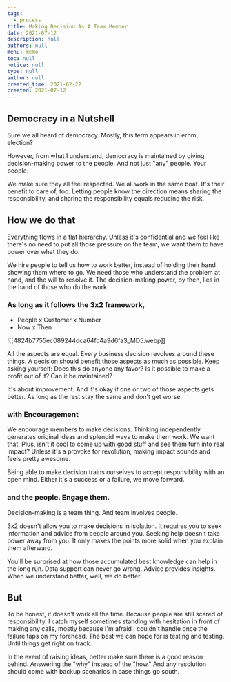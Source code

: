 ```yaml
---
tags: 
  - process
title: Making Decision As A Team Member
date: 2021-07-12
description: null
authors: null
menu: memo
toc: null
notice: null
type: null
author: null
created_time: 2021-02-22
created: 2021-07-12
---
```


## Democracy in a Nutshell

Sure we all heard of democracy. Mostly, this term appears in erhm, election?

However, from what I understand, democracy is maintained by giving decision-making power to the people. And not just "any" people. Your people.

We make sure they all feel respected. We all work in the same boat. It's their benefit to care of, too. Letting people know the direction means sharing the responsibility, and sharing the responsibility equals reducing the risk.

## How we do that

Everything flows in a flat hierarchy. Unless it's confidential and we feel like there's no need to put all those pressure on the team, we want them to have power over what they do.

We hire people to tell us how to work better, instead of holding their hand showing them where to go. We need those who understand the problem at hand, and the will to resolve it. The decision-making power, by then, lies in the hand of those who do the work.

### As long as it follows the 3x2 framework,

* People x Customer x Number
* Now x Then

![[4824b7755ec089244dca64fc4a9d6fa3_MD5.webp]]


All the aspects are equal. Every business decision revolves around these things. A decision should benefit those aspects as much as possible. Keep asking yourself: Does this do anyone any favor? Is it possible to make a profit out of it? Can it be maintained?


It's about improvement. And it's okay if one or two of those aspects gets better. As long as the rest stay the same and don't get worse.

### with Encouragement

We encourage members to make decisions. Thinking independently generates original ideas and splendid ways to make them work. We want that. Plus, isn't it cool to come up with good stuff and see them turn into real impact? Unless it's a provoke for revolution, making impact sounds and feels pretty awesome.

Being able to make decision trains ourselves to accept responsibility with an open mind. Either it's a success or a failure, we move forward.

### and the people. Engage them.

Decision-making is a team thing. And team involves people.

3x2 doesn't allow you to make decisions in isolation. It requires you to seek information and advice from people around you. Seeking help doesn't take power away from you. It only makes the points more solid when you explain them afterward.

You'll be surprised at how those accumulated best knowledge can help in the long run. Data support can never go wrong. Advice provides insights. When we understand better, well, we do better.

## But

To be honest, it doesn't work all the time. Because people are still scared of responsibility. I catch myself sometimes standing with hesitation in front of making any calls, mostly because I'm afraid I couldn't handle once the failure taps on my forehead. The best we can hope for is testing and testing. Until things get right on track.

In the event of raising ideas, better make sure there is a good reason behind. Answering the "why" instead of the "how." And any resolution should come with backup scenarios in case things go south.

